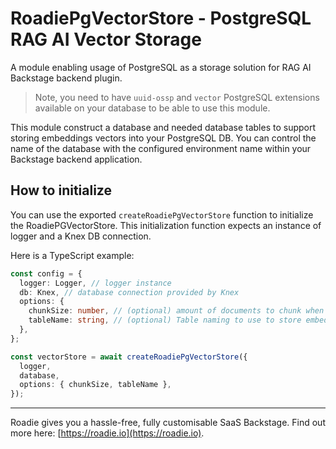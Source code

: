 # RoadiePgVectorStore - PostgreSQL RAG AI Vector Storage

A module enabling usage of PostgreSQL as a storage solution for RAG AI Backstage backend plugin.

> Note, you need to have `uuid-ossp` and `vector` PostgreSQL extensions available on your database to be able to use this module.

This module construct a database and needed database tables to support storing embeddings vectors into your PostgreSQL DB. You can control the name of the database with the configured environment name within your Backstage backend application.

## How to initialize

You can use the exported `createRoadiePgVectorStore` function to initialize the RoadiePGVectorStore. This initialization function expects an instance of logger and a Knex DB connection.

Here is a TypeScript example:

```typescript
const config = {
  logger: Logger, // logger instance
  db: Knex, // database connection provided by Knex
  options: {
    chunkSize: number, // (optional) amount of documents to chunk when adding vectors, default is 500
    tableName: string, // (optional) Table naming to use to store embeddings. Default is 'embeddings'
  },
};

const vectorStore = await createRoadiePgVectorStore({
  logger,
  database,
  options: { chunkSize, tableName },
});
```

---

Roadie gives you a hassle-free, fully customisable SaaS Backstage. Find out more here: [https://roadie.io](https://roadie.io).
